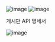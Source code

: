 
![image](https://user-images.githubusercontent.com/109057365/204733272-600cdbf5-2488-49b0-8a9f-cbc14efd9342.png)
![image](https://user-images.githubusercontent.com/109057365/204733328-5127c6f2-b7f1-4999-8174-a9f9970082ab.png)

게시판 API 명세서

![image](https://user-images.githubusercontent.com/109057365/204733798-b8d6019d-337f-459c-b943-37975012b810.png)
